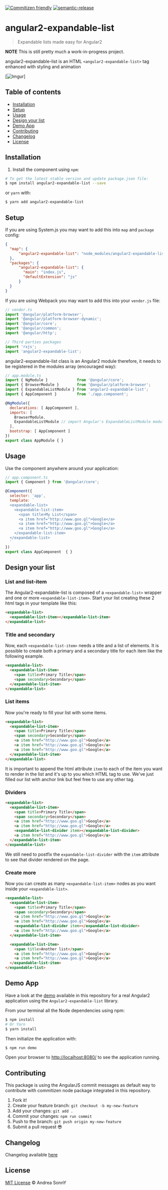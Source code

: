 [![Commitizen friendly](https://img.shields.io/badge/commitizen-friendly-brightgreen.svg)](http://commitizen.github.io/cz-cli/)
[![semantic-release](https://img.shields.io/badge/%20%20%F0%9F%93%A6%F0%9F%9A%80-semantic--release-e10079.svg)](https://github.com/semantic-release/semantic-release)

# angular2-expandable-list

> Expandable lists made easy for Angular2

**NOTE** This is still pretty much a work-in-progress project.

angular2-expandable-list is an HTML `<angular2-expandable-list>` tag enhanced with styling and animation

[![Imgur](http://i.imgur.com/TzkG9ji.png?1)]

## Table of contents

*   [Installation](#installation)
*   [Setup](#setup)
*   [Usage](#usage)
*   [Design your list](#design-your-list)
*   [Demo App](#demo-app)
*   [Contributing](#contributing)
*   [Changelog](#changelog)
*   [License](#license)

## Installation

1.  Install the component using `npm`:

  ```bash
  # To get the latest stable version and update package.json file:
  $ npm install angular2-expandable-list --save
  ```

  or `yarn` with:

  ```bash
  $ yarn add angular2-expandable-list
  ```

## Setup

If you are using System.js you may want to add this into `map` and `package` config:

```json
{
  "map": {
      "angular2-expandable-list": "node_modules/angular2-expandable-list"
  },
  "packages": {
      "angular2-expandable-list": {
        "main": "index.js",
        "defaultExtension": "js"
      }
  }
}
```

If you are using Webpack you may want to add this into your `vendor.js` file:

```js
// vendor.ts
import '@angular/platform-browser';
import '@angular/platform-browser-dynamic';
import '@angular/core';
import '@angular/common';
import '@angular/http';

// Third parties packages
import 'rxjs';
import 'angular2-expandable-list';
```

angular2-expandable-list class is an Angular2 module therefore,
it needs to be registered in the modules array (encouraged way):

```js
// app.module.ts
import { NgModule }             from '@angular/core';
import { BrowserModule }        from '@angular/platform-browser';
import { ExpandableListModule } from 'angular2-expandable-list';
import { AppComponent }         from './app.component';

@NgModule({
  declarations: [ AppComponent ],
  imports: [
    BrowserModule,
    ExpandableListModule // import Angular's ExpandableListModule modules
  ],
  bootstrap: [ AppComponent ]
})
export class AppModule { }
```

## Usage

Use the component anywhere around your application:

```js
// app.component.ts
import { Component } from '@angular/core';

@Component({
  selector: 'app',
  template: `
  <expandable-list>
    <expandable-list-item>
      <span title>My List</span>
      <a item href="http://www.goo.gl">Google</a>
      <a item href="http://www.goo.gl">Google</a>
      <a item href="http://www.goo.gl">Google</a>
    </expandable-list-item>
  </expandable-list>
  `
})
export class AppComponent  { }
```

## Design your list

### List and list-item

The Angular2-expandable-list is composed of a `<expandable-list>` wrapper and
one or more `<expandable-list-item>`.
Start your list creating these 2 html tags in your template like this:

```html
<expandable-list>
  <expandable-list-item></expandable-list-item>
</expandable-list>
```

### Title and secondary

Now, each `<expandable-list-item>` needs a title and a list of elements.
It is possible to create both a primary and a secondary title for each item like
the following example.

```html
<expandable-list>
  <expandable-list-item>
    <span title>Primary Title</span>
    <span secondary>Secondary</span>
  </expandable-list-item>
</expandable-list>
```

### List items

Now you're ready to fill your list with some items.

```html
<expandable-list>
  <expandable-list-item>
    <span title>Primary Title</span>
    <span secondary>Secondary</span>
    <a item href="http://www.goo.gl">Google</a>
    <a item href="http://www.goo.gl">Google</a>
    <a item href="http://www.goo.gl">Google</a>
  </expandable-list-item>
</expandable-list>
```

It is important to append the html attribute `item` to each of the item you want
to render in the list and it's up to you which HTML tag to use. We've just filled
our list with anchor link but feel free to use any other tag.

### Dividers

```html
<expandable-list>
  <expandable-list-item>
    <span title>Primary Title</span>
    <span secondary>Secondary</span>
    <a item href="http://www.goo.gl">Google</a>
    <a item href="http://www.goo.gl">Google</a>
    <expandable-list-divider item></expandable-list-divider>
    <a item href="http://www.goo.gl">Google</a>
  </expandable-list-item>
</expandable-list>
```

We still need to postfix the `expandable-list-divider` with the `item` attribute to
see that divider rendered on the page.

### Create more

Now you can create as many `<expandable-list-item>` nodes as you want inside
your `<expandable-list>`.

```html
<expandable-list>
  <expandable-list-item>
    <span title>Primary Title</span>
    <span secondary>Secondary</span>
    <a item href="http://www.goo.gl">Google</a>
    <a item href="http://www.goo.gl">Google</a>
    <expandable-list-divider item></expandable-list-divider>
    <a item href="http://www.goo.gl">Google</a>
  </expandable-list-item>

  <expandable-list-item>
    <span title>Another list</span>
    <a item href="http://www.goo.gl">Google</a>
    <a item href="http://www.goo.gl">Google</a>
  </expandable-list-item>
</expandable-list>
```

## Demo App

Have a look at the [demo](https://github.com/andreasonny83/angular2-expandable-list/tree/master/demo)
available in this repository for a real Angular2 application using the `Angular2-expandable-list` library.

From your terminal all the Node dependencies using npm:

```bash
$ npm install
# Or Yarn
$ yarn install
```

Then initialize the application with:

```bash
$ npm run demo
```

Open your browser to [http://localhost:8080/](http://localhost:8080/)
to see the application running.

## Contributing

This package is using the AngularJS commit messages as default way to contribute
with commitizen node package integrated in this repository.

1.  Fork it!
1.  Create your feature branch: `git checkout -b my-new-feature`
1.  Add your changes: `git add .`
1.  Commit your changes: `npm run commit`
1.  Push to the branch: `git push origin my-new-feature`
1.  Submit a pull request :sunglasses:

## Changelog

Changelog available [here](https://github.com/andreasonny83/angular2-expandable-list/releases)

## License

[MIT License](https://github.com/andreasonny83/angular2-expandable-list/blob/master/LICENSE) © Andrea SonnY
